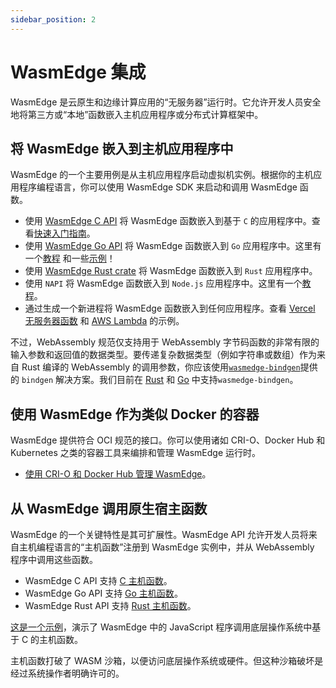 ```yaml
---
sidebar_position: 2
---
```


# WasmEdge 集成

WasmEdge 是云原生和边缘计算应用的“无服务器”运行时。它允许开发人员安全地将第三方或“本地”函数嵌入主机应用程序或分布式计算框架中。

## 将 WasmEdge 嵌入到主机应用程序中

WasmEdge 的一个主要用例是从主机应用程序启动虚拟机实例。根据你的主机应用程序编程语言，你可以使用 WasmEdge SDK 来启动和调用 WasmEdge 函数。

- 使用 [WasmEdge C API](/category/c-sdk-for-embedding-wasmedge) 将 WasmEdge 函数嵌入到基于 `C` 的应用程序中。查看[快速入门指南](../../embed/c/intro.md)。
- 使用 [WasmEdge Go API](/category/go-sdk-for-embedding-wasmedge) 将 WasmEdge 函数嵌入到 `Go` 应用程序中。这里有一个[教程](https://www.secondstate.io/articles/extend-golang-app-with-webassembly-rust/) 和一些[示例](https://github.com/second-state/WasmEdge-go-examples)！
- 使用 [WasmEdge Rust crate](https://crates.io/crates/wasmedge-sdk) 将 WasmEdge 函数嵌入到 `Rust` 应用程序中。
- 使用 `NAPI` 将 WasmEdge 函数嵌入到 `Node.js` 应用程序中。这里有一个[教程](https://www.secondstate.io/articles/getting-started-with-rust-function/)。
- 通过生成一个新进程将 WasmEdge 函数嵌入到任何应用程序。查看 [Vercel 无服务器函数](https://www.secondstate.io/articles/vercel-wasmedge-webassembly-rust/) 和 [AWS Lambda](https://www.cncf.io/blog/2021/08/25/webassembly-serverless-functions-in-aws-lambda/) 的示例。

不过，WebAssembly 规范仅支持用于 WebAssembly 字节码函数的非常有限的输入参数和返回值的数据类型。要传递复杂数据类型（例如字符串或数组）作为来自 Rust 编译的 WebAssembly 的调用参数，你应该使用[`wasmedge-bindgen`](https://crates.io/crates/wasmedge-bindgen)提供的 `bindgen` 解决方案。我们目前在 [Rust](../../develop/rust/bindgen.md) 和 [Go](../../embed/go/bindgen.md) 中支持`wasmedge-bindgen`。

## 使用 WasmEdge 作为类似 Docker 的容器

WasmEdge 提供符合 OCI 规范的接口。你可以使用诸如 CRI-O、Docker Hub 和 Kubernetes 之类的容器工具来编排和管理 WasmEdge 运行时。

- [使用 CRI-O 和 Docker Hub 管理 WasmEdge](https://www.secondstate.io/articles/manage-webassembly-apps-in-wasmedge-using-docker-tools/)。

## 从 WasmEdge 调用原生宿主函数

WasmEdge 的一个关键特性是其可扩展性。WasmEdge API 允许开发人员将来自主机编程语言的“主机函数”注册到 WasmEdge 实例中，并从 WebAssembly 程序中调用这些函数。

- WasmEdge C API 支持 [C 主机函数](../../embed/c/host_function.md)。
- WasmEdge Go API 支持 [Go 主机函数](https://github.com/second-state/WasmEdge-go-examples/tree/master/go_HostFunc#wasmedge-go-host-function-example)。
- WasmEdge Rust API 支持 [Rust 主机函数](https://github.com/second-state/wasmedge-rustsdk-examples/blob/main/README.md#host-functions)。

[这是一个示例](https://www.secondstate.io/articles/call-native-functions-from-javascript/)，演示了 WasmEdge 中的 JavaScript 程序调用底层操作系统中基于 C 的主机函数。

主机函数打破了 WASM 沙箱，以便访问底层操作系统或硬件。但这种沙箱破坏是经过系统操作者明确许可的。
